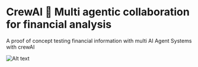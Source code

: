 # CrewAI 🚀 Multi agentic collaboration for financial analysis
A proof of concept testing financial information with multi AI Agent Systems with crewAI

![Alt text](https://i0.wp.com/masterdai.blog/wp-content/uploads/2024/04/Agentic-Workflow-Explain.png?resize=2048%2C1145&ssl=1)
